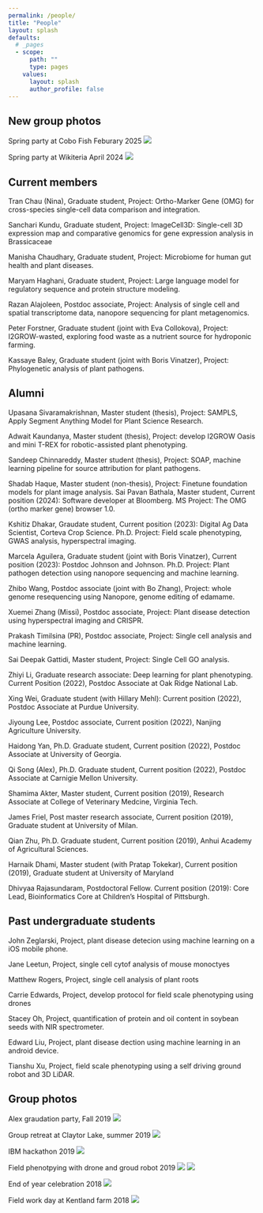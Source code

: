 ```yaml
---
permalink: /people/
title: "People"
layout: splash
defaults:
  # _pages
  - scope:
      path: ""
      type: pages
    values:
      layout: splash
      author_profile: false
---
```


## New group photos
Spring party at Cobo Fish Feburary 2025
![](/assets/images/group/CaboFish_Feb2025.jpg)

Spring party at Wikiteria April 2024
![](/assets/images/group/Wikiteria_20240415.jpg)

## Current members

Tran Chau (Nina), Graduate student, Project: Ortho-Marker Gene (OMG) for cross-species single-cell data comparison and integration. 

Sanchari Kundu, Graduate student, Project: ImageCell3D: Single-cell 3D expression map and comparative genomics for gene expression analysis in Brassicaceae

Manisha Chaudhary, Graduate student, Project: Microbiome for human gut health and plant diseases. 

Maryam Haghani, Graduate student, Project: Large language model for regulatory sequence and protein structure modeling.

Razan Alajoleen, Postdoc associate, Project: Analysis of single cell and spatial transcriptome data, nanopore sequencing for plant metagenomics. 

Peter Forstner, Graduate student (joint with Eva Collokova), Project: I2GROW-wasted, exploring food waste as a nutrient source for hydroponic farming. 

Kassaye Baley, Graduate student (joint with Boris Vinatzer), Project: Phylogenetic analysis of plant pathogens. 



## Alumni 
Upasana Sivaramakrishnan, Master student (thesis), Project: SAMPLS, Apply Segment Anything Model for Plant Science Research. 

Adwait Kaundanya, Master student (thesis), Project: develop I2GROW Oasis and mini T-REX for robotic-assisted plant phenotyping. 

Sandeep Chinnareddy, Master student (thesis), Project: SOAP, machine learning pipeline for source attribution for plant pathogens.

Shadab Haque,  Master student (non-thesis), Project: Finetune foundation models for plant image analysis. 
Sai Pavan Bathala, Master student, Current position (2024): Software developer at Bloomberg. MS Project: The OMG (ortho marker gene) browser 1.0.  

Kshitiz Dhakar, Graudate student, Current position (2023): Digital Ag Data Scientist, Corteva Crop Science. Ph.D. Project: Field scale phenotyping, GWAS analysis, hyperspectral imaging. 

Marcela Aguilera, Graduate student (joint with Boris Vinatzer), Current position (2023): Postdoc Johnson and Johnson. Ph.D. Project: Plant pathogen detection using nanopore sequencing and machine learning.

Zhibo Wang, Postdoc associate (joint with Bo Zhang), Project: whole genome resequencing using Nanopore, genome editing of edamame.

Xuemei Zhang (Missi), Postdoc associate, Project: Plant disease detection using hyperspectral imaging and CRISPR.

Prakash Timilsina (PR),  Postdoc associate, Project: Single cell analysis and machine learning.

Sai Deepak Gattidi, Master student, Project: Single Cell GO analysis.

Zhiyi Li, Graduate research associate: Deep learning for plant phenotyping. Current Position (2022), Postdoc Associate at Oak Ridge National Lab.

Xing Wei, Graduate student (with Hillary Mehl): Current position (2022), Postdoc Associate at Purdue University.

Jiyoung Lee, Postdoc associate, Current position (2022), Nanjing Agriculture University. 

Haidong Yan, Ph.D. Graduate student, Current position (2022), Postdoc Associate at University of Georgia.

Qi Song (Alex), Ph.D. Graduate student, Current position (2022), Postdoc Associate at Carnigie Mellon University.

Shamima Akter, Master student, Current position (2019), Research Associate at College of Veterinary Medcine, Virginia Tech.

James Friel, Post master research associate, Current position (2019), Graduate student at University of Milan.

Qian Zhu, Ph.D. Graduate student, Current position (2019), Anhui Academy of Agricultural Sciences.

Harnaik Dhami, Master student (with Pratap Tokekar), Current position (2019), Graduate student at University of Maryland

Dhivyaa Rajasundaram, Postdoctoral Fellow. Current position (2019): Core Lead, Bioinformatics Core at Children’s Hospital of Pittsburgh.

## Past undergraduate students

John Zeglarski, Project, plant disease detecion using machine learning on a iOS mobile phone. 

Jane Leetun, Project, single cell cytof analysis of mouse monoctyes

Matthew Rogers, Project, single cell analysis of plant roots

Carrie Edwards, Project, develop protocol for field scale phenotyping using drones

Stacey Oh, Project, quantification of protein and oil content in soybean seeds with NIR spectrometer. 

Edward Liu, Project, plant disease dection using machine learning in an android device. 

Tianshu Xu, Project, field scale phenotyping using a self driving ground robot and 3D LiDAR.

## Group photos
Alex graudation party, Fall 2019
![](/assets/images/group/AlexFarewell_2019.jpg)

Group retreat at Claytor Lake, summer 2019
![](/assets/images/group/GroupJune2019.jpg)

IBM hackathon 2019
![](/assets/images/group/IBMHackathon_April2019.jpg)

Field phenotpying with drone and groud robot 2019
![](/assets/images/group/QianAndJames_withDrone.jpg)
![](/assets/images/group/Harnaik_2019_withRobot.jpg)

End of year celebration 2018
![](/assets/images/group/GroupDec2018.jpg)

Field work day at Kentland farm 2018
![](/assets/images/group/FieldDayKentland2018.jpg)



